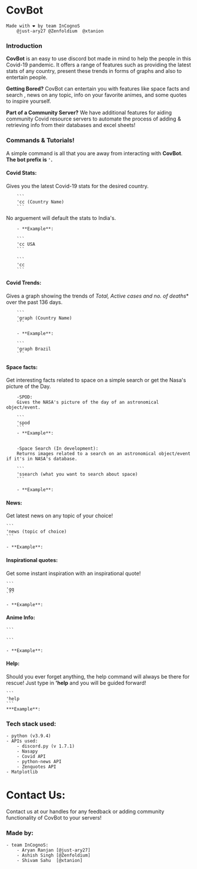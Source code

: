 # CovBot
    Made with ❤ by team InCognoS
        @just-ary27 @Zenfoldium  @xtanion

### Introduction

**CovBot** is an easy to use discord bot made in mind to help the people in this Covid-19 pandemic. It offers a range of features such as providing the latest stats of any country, present these trends in forms of graphs and also to entertain people. 

**Getting Bored?** 
CovBot can entertain you with features like space facts and search , news on any topic, info on your favorite animes, and some quotes to inspire yourself.

**Part of a Community Server?**
We have additional features for aiding community Covid resource servers to automate the process of adding & retrieving info from their databases and excel sheets!

### Commands & Tutorials!
A simple command is all that you are away from interacting with **CovBot**.
**The bot prefix is ``` ' ```.**

  #### Covid Stats:
   Gives you the latest Covid-19 stats for the desired country.

        ```
        'cc (Country Name)
        ```

   No arguement will default the stats to India's.

        - **Example**:
        
        ```
        'cc USA
        ```

        ```
        'cc
        ```

  #### Covid Trends:
   Gives a graph showing the trends of *Total, Active cases and no. of deaths** over the past 136 days.

        ```
        'graph (Country Name)
        ```
        
        - **Example**:

        ```
        'graph Brazil
        ```

  #### Space facts:
   Get interesting facts related to space on a simple search or get the Nasa's picture of the Day.

        -SPOD:
        Gives the NASA's picture of the day of an astronomical object/event.

        ```
        'spod
        ```
        - **Example**:


        -Space Search (In development):
        Returns images related to a search on an astronomical object/event if it's in NASA's database.

        ```
        'ssearch (what you want to search about space)
        ```

        - **Example**:

  #### News:
   Get latest news on any topic of your choice!

    ```
    'news (topic of choice)
    ```

    - **Example**:

  #### Inspirational quotes:
   Get some instant inspiration with an inspirational quote!

    ```
    'gq
    ```

    - **Example**:

  #### Anime Info:
    

    ```

    ```

    - **Example**:

  #### Help:
   Should you ever forget anything, the help command will always be there for rescue! Just type in **'help** and you will be guided forward!

    ```
    'help
    ```
    ***Example**:


### Tech stack used:

    - python (v3.9.4)
    - APIs used:
        - discord.py (v 1.7.1)
        - Nasapy 
        - Covid API
        - python-news API
        - Zenquotes API
    - Matplotlib 



# Contact Us:
Contact us at our handles for any feedback or adding community functionality of CovBot to your servers!

### Made by:

    - team InCognoS:
        - Aryan Ranjan [@just-ary27]
        - Ashish Singh [@Zenfoldium]
        - Shivam Sahu  [@xtanion]


